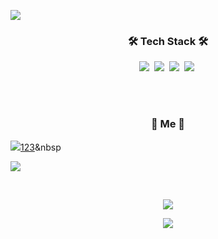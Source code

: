 <p>
    <img src="https://capsule-render.vercel.app/api?type=slice&color=auto&fontColor=black&height=300&section=header&text=SeungHwan%20Yun&fontSize=85&animation=twinkling" />
</p>



<h3 align="center">🛠 Tech Stack 🛠</h3>

<p align="center">
    <img src="https://img.shields.io/badge/Java-007396?style=flat-square&logo=Java&logoColor=white"/></a>&nbsp
    <img src="https://img.shields.io/badge/SpringBoot-6DB33F?style=flat-square&logo=Spring&logoColor=white"/></a>&nbsp
  <img src="https://img.shields.io/badge/Python-3766AB?style=flat-square&logo=Python&logoColor=white"/></a>&nbsp 
  <img src="https://img.shields.io/badge/Mysql-E6B91E?style=flat-square&logo=MySql&logoColor=white"/></a>&nbsp
  <!-- <img src="https://img.shields.io/badge/C-A8B9CC?style=flat-square&logo=C&logoColor=white"/></a>&nbsp -->
  <!-- <img src="https://img.shields.io/badge/Javascript-ffb13b?style=flat-square&logo=javascript&logoColor=white"/></a>&nbsp -->
  <!-- <img src="https://img.shields.io/badge/css-1572B6?style=flat-square&logo=css3&logoColor=white"/></a>&nbsp -->
  <!-- <img src="https://img.shields.io/badge/Vue.js-4FC08D?style=flat-square&logo=Vue.js&logoColor=white"/></a>&nbsp -->
  <!-- <img src="https://img.shields.io/badge/Bootstrap-7952B3?style=flat-square&logo=Bootstrap&logoColor=white"/></a>&nbsp -->
  <!-- <img src="https://img.shields.io/badge/aws-333664?style=flat-square&logo=amazon-aws&logoColor=white"/></a>&nbsp -->
</p>


<br><br>

<h3 align="center"> 🍒 Me 🍒 </h3>
<p align="center">
    
  <a href="https://lovelyunsh.tistory.com/"><img src="https://img.shields.io/badge/Tech%20Blog-AAAAAA?style=flat-square&logo=Talend&logoColor=white&link=https://lovelyunsh.tistory.com/"/>123</a>&nbsp

  <a href="mailto:developeryunsh@gmail.com"><img src="https://img.shields.io/badge/Gmail-d14836?style=flat-square&logo=Gmail&logoColor=white&link=developeryunsh@gmail.com"/></a>
</p>



<br>

<p align="center">
    <a href="https://hits.seeyoufarm.com"><img src="https://hits.seeyoufarm.com/api/count/incr/badge.svg?url=https://github.com/lovelyunsh/hit-counter&count_bg=%23FFB100&title_bg=%23555555&icon=&icon_color=%23E7E7E7&title=hits&edge_flat=false"/></a>
</p>

<p align="center">
    <img src="https://github-readme-stats.vercel.app/api?username=lovelyunsh&show_icons=true&theme=flag-india&count_private=true"/></a>
</p>


